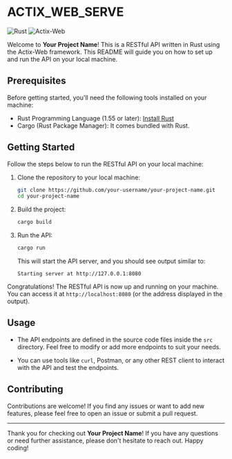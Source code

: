 # ACTIX_WEB_SERVE

![Rust](https://img.shields.io/badge/Rust-1.55-orange)
![Actix-Web](https://img.shields.io/badge/Actix--Web-4.0.0-blue)

Welcome to **Your Project Name**! This is a RESTful API written in Rust using the Actix-Web framework. This README will guide you on how to set up and run the API on your local machine.

## Prerequisites

Before getting started, you'll need the following tools installed on your machine:

- Rust Programming Language (1.55 or later): [Install Rust](https://www.rust-lang.org/tools/install)
- Cargo (Rust Package Manager): It comes bundled with Rust.

## Getting Started

Follow the steps below to run the RESTful API on your local machine:

1. Clone the repository to your local machine:

   ```bash
   git clone https://github.com/your-username/your-project-name.git
   cd your-project-name
   ```

2. Build the project:

   ```bash
   cargo build
   ```

3. Run the API:

   ```bash
   cargo run
   ```

   This will start the API server, and you should see output similar to:

   ```
   Starting server at http://127.0.0.1:8080
   ```

Congratulations! The RESTful API is now up and running on your machine. You can access it at `http://localhost:8080` (or the address displayed in the output).

## Usage

- The API endpoints are defined in the source code files inside the `src` directory. Feel free to modify or add more endpoints to suit your needs.

- You can use tools like `curl`, Postman, or any other REST client to interact with the API and test the endpoints.

## Contributing

Contributions are welcome! If you find any issues or want to add new features, please feel free to open an issue or submit a pull request.

---

Thank you for checking out **Your Project Name**! If you have any questions or need further assistance, please don't hesitate to reach out. Happy coding!
